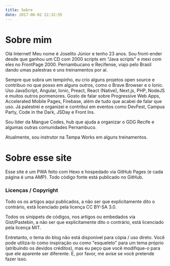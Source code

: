 ```yaml
---
title: Sobre
date: 2017-06-02 22:32:55
---
```


# Sobre mim

<amp-img src="//gravatar.com/avatar/37bceb377814df423354e8aa4f77b228?s=200" width="200" height="200" alt="Foto de Perfil"></amp-img>

Olá Internet! Meu nome é Joselito Júnior e tenho 23 anos. Sou front-ender desde que ganhou um CD com 2000 scripts em “Java scripts” e mexi com eles no FrontPage 2000. Pernambucano e Recifense, viajo pelo Brasil dando umas palestras e uns treinamentos por aí.

Sempre que sobra um tempinho, eu crio alguns projetos open source e contribuo no que posso em alguns outros, como o Brave Browser e o Ionic. Uso JavaScript, Angular, Ionic, Preact, React (Native), Next.js, PHP, NodeJS e muitos outros pormenores. Gosto de falar sobre Progressive Web Apps, Accelerated Mobile Pages, Firebase, além de tudo que acabei de falar que uso. Já palestrei e organizei e contribuí em eventos como DevFest, Campus Party, Code in the Dark, JSDay e Front Ins.

Sou líder da Mangue Codes, hub que ajuda a organizar o GDG Recife e algumas outras comunidades Pernambuco.

Atualmente, sou instrutor na Tampa Works em alguns treinamentos.

<a href="https://www.google.com/partners/#i_profile;idtf=111975344175128780547;"><amp-img src="/images/logo-mobile-sites.jpg" width="128" height="39" alt="Certificação Mobile Sites"></amp-img></a>

# Sobre esse site

Esse site é um PWA feito com Hexo e hospedado via GitHub Pages (e cada página é uma AMP). Todo código fonte está publicado no GitHub.

### Licenças / Copyright

Todo os os artigos aqui publicados, a não ser que explicitamente dito o contrário, está licenciado pela licença CC BY-SA 3.0.

Todos os sinippets de códigos, nos artigos ou embedados via Gist/Pastebin, a não ser que explicitamente dito o contrário, está licenciado pela licença MIT.

Entretanto, o tema do blog não está disponível para cópia / uso direto. Você pode utiliza-lo como inspiração ou como "esqueleto" para um tema próprio (atribuíndo os devidos créditos), mas eu peço que você modifique-o para que ele aparente ser diferente. E, por favor, me avise se você pretende fazer isso.
